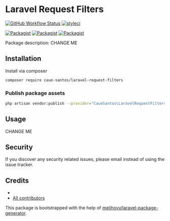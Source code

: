 # Laravel Request Filters

[![GitHub Workflow Status](https://github.com/caue-santos/laravel-request-filters/workflows/Run%20tests/badge.svg)](https://github.com/caue-santos/laravel-request-filters/actions)
[![styleci](https://styleci.io/repos/CHANGEME/shield)](https://styleci.io/repos/CHANGEME)

[![Packagist](https://img.shields.io/packagist/v/caue-santos/laravel-request-filters.svg)](https://packagist.org/packages/caue-santos/laravel-request-filters)
[![Packagist](https://poser.pugx.org/caue-santos/laravel-request-filters/d/total.svg)](https://packagist.org/packages/caue-santos/laravel-request-filters)
[![Packagist](https://img.shields.io/packagist/l/caue-santos/laravel-request-filters.svg)](https://packagist.org/packages/caue-santos/laravel-request-filters)

Package description: CHANGE ME

## Installation

Install via composer
```bash
composer require caue-santos/laravel-request-filters
```

### Publish package assets

```bash
php artisan vendor:publish --provider="CaueSantos\LaravelRequestFilters\ServiceProvider"
```

## Usage

CHANGE ME

## Security

If you discover any security related issues, please email
instead of using the issue tracker.

## Credits

- [](https://github.com/caue-santos/laravel-request-filters)
- [All contributors](https://github.com/caue-santos/laravel-request-filters/graphs/contributors)

This package is bootstrapped with the help of
[melihovv/laravel-package-generator](https://github.com/melihovv/laravel-package-generator).
